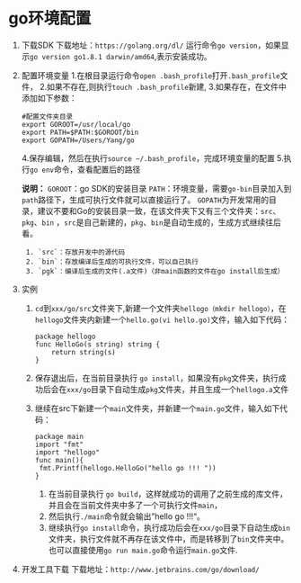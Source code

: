# go环境配置
1. 下载SDK
    下载地址：`https://golang.org/dl/`
    运行命令`go version`，如果显示`go version go1.8.1 darwin/amd64`,表示安装成功。
2. 配置环境变量
    1.在根目录运行命令`open .bash_profile`打开`.bash_profile`文件，
    2.如果不存在,则执行`touch .bash_profile`新建,
    3.如果存在，在文件中添加如下参数：
    ```
    #配置文件夹目录
    export GOROOT=/usr/local/go
    export PATH=$PATH:$GOROOT/bin
    export GOPATH=/Users/Yang/go
    ```
    4.保存编辑，然后在执行`source ~/.bash_profile`，完成环境变量的配置
    5.执行`go env`命令，查看配置后的路径
    
    **说明：**
        `GOROOT`：go SDK的安装目录
        `PATH`：环境变量，需要`go-bin`目录加入到`path`路径下，生成可执行文件就可以直接运行了。
        `GOPATH`为开发常用的目录，建议不要和Go的安装目录一致，在该文件夹下又有三个文件夹：`src`、`pkg`、`bin` ，`src`是自己新建的，`pkg`、`bin`是自动生成的，生成方式继续往后看。
        
        1. `src`：存放开发中的源代码
        2. `bin`：存放编译后生成的可执行文件，可以自己执行 
        3. `pgk`：编译后生成的文件(.a文件)（非main函数的文件在go install后生成）

3. 实例
    1. `cd`到`xxx/go/src`文件夹下,新建一个文件夹`hellogo（mkdir hellogo）`，在`hellogo`文件夹内新建一个`hello.go(vi hello.go)`文件，输入如下代码：

        ```
        package hellogo
        func HelloGo(s string) string {
            return string(s)
        }
        ```

    2. 保存退出后，在当前目录执行 `go install`，如果没有`pkg`文件夹，执行成功后会在`xxx/go`目录下自动生成`pkg`文件夹，并且生成一个`hellogo.a`文件

    3. 继续在src下新建一个`main`文件夹，并新建一个`main.go`文件，输入如下代码：
        
        ```
        package main
        import "fmt"
        import "hellogo"
        func main(){
         fmt.Printf(hellogo.HelloGo("hello go !!! "))
        }
        ```
        1. 在当前目录执行 `go build`，这样就成功的调用了之前生成的库文件，并且会在当前文件夹中多了一个可执行文件`main`，
        2. 然后执行`./main`命令就会输出”hello go !!!“。
        3. 继续执行`go install`命令，执行成功后会在`xxx/go`目录下自动生成`bin`文件夹，执行文件就不再存在该文件中，而是转移到了`bin`文件夹中。
           也可以直接使用`go run main.go`命令运行`main.go`文件.
4. 开发工具下载
    下载地址：`http://www.jetbrains.com/go/download/`
        
        
        
    